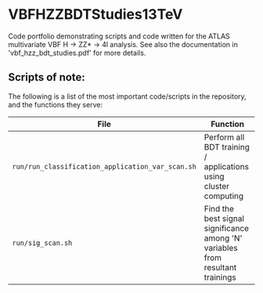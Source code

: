 # VBFHZZBDTStudies13TeV

Code portfolio demonstrating scripts and code written for the ATLAS multivariate VBF H -> ZZ* -> 4l analysis. See also the documentation in 'vbf_hzz_bdt_studies.pdf' for more details.

## Scripts of note:

The following is a list of the most important code/scripts in the
repository, and the functions they serve:

| File | Function |
|--------|----------|
|```run/run_classification_application_var_scan.sh``` | Perform all BDT training / applications using cluster computing |
| ```run/sig_scan.sh``` |Find the best signal significance among 'N' variables from resultant trainings |
